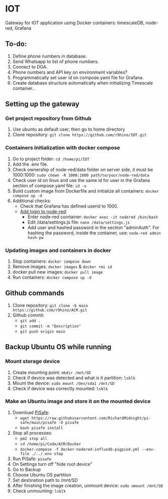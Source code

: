 # IOT
Gateway for IOT application using Docker containers: timescaleDB, node-red, Grafana

## To-do:
1. Define phone numbers in database.
2. Send Whatsapp to list of phone numbers.
3. Connect to DGA.
4. Phone numbers and API key on environment variables?
5. Programmatically set user id on compose.yaml file for Grafana.
6. Create database structure automatically when initializing Timescale container..

## Setting up the gateway
### Get project repository from Github
1. Use ubuntu as default user, then go to home directory
2. Clone repository: ```git clone https://github.com/r9hino/IOT.git```

### Containers initialization with docker compose
1. Go to project folder: ```cd /home/pi/IOT```
2. Add the .env file.
3. Check ownership of node-red/data folder on server side, it must be 1000:1000: ```sudo chown -R 1000:1000 path/to/your/node-red/data```
4. Check user id on linux and use the same id for user in the Grafana section of compose.yaml file: ```id -u```
5. Build custom image from Dockerfile and initialize all containers: ```docker compose up -d```
6. Additional checks:
    - Check that Grafana has defined userid to 1000.
    - [Add login to node-red](https://nodered.org/docs/user-guide/runtime/securing-node-red):
        * Enter node-red cointainer: ```docker exec -it nodered /bin/bash```
        * Edit /data/settings.js file: ```nano /data/settings.js```
        * Add user and hashed password in the section "adminAuth". For hashing the password, inside the container, use: ```node-red admin hash-pw```

### Updating images and containers in docker
1. Stop containers: ```docker compose down```
2. Remove images: ```docker images``` & ```docker rmi id```
3. docker pull new images: ```docker pull image```
4. Run containers: ```docker compose up -d```

## Github commands
1. Clone repository: ```git clone -b main https://github.com/r9hino/ACM.git```
2. Github commit:
    * ```git add .```
    * ```git commit -m "Description"```
    * ```git push origin main```

## Backup Ubuntu OS while running
### Mount storage device
1. Create mounting point: ```mkdir /mnt/SD```
2. Check if device was detected and what is it partition: ```lsblk```
3. Mount the device: ```sudo mount /dev/sda1 /mnt/SD```
4. Check if device was correctly mounted: ```lsblk```
### Make an Ubuntu image and store it on the mounted device
1. Download [PiSafe](https://github.com/RichardMidnight/pi-safe):
    * ```wget https://raw.githubusercontent.com/RichardMidnight/pi-safe/main/pisafe -O pisafe```
    * ```bash pisafe install```
2. Stop all processes:
    * ```pm2 stop all```
    * ```cd /home/pi/Code/ACM/Docker```
    * ```docker-compose -f docker-nodered-influxdb-pigpiod.yml --env-file ./../.env stop```
3. Run PiSafe: ```pisafe```
4. On Settings turn off "hide root device"
5. Go to Backup
6. Choose Ubuntu OS partition
7. Set destination path to /mnt/SD
8. After finishing the image creation, unmount device: ```sudo umount /mnt/SD```
9. Check unmounting: ```lsblk```
